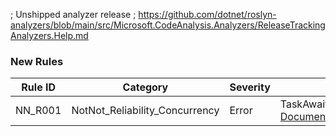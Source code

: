 ﻿; Unshipped analyzer release
; https://github.com/dotnet/roslyn-analyzers/blob/main/src/Microsoft.CodeAnalysis.Analyzers/ReleaseTrackingAnalyzers.Help.md

### New Rules

Rule ID | Category | Severity | Notes
--------|----------|----------|-------
NN_R001 | NotNot_Reliability_Concurrency | Error | TaskAwaitedOrReturnedAnalyzer, [Documentation](https://github.com/NotNotTech/NotNot.Analyzers/#NN_R001)